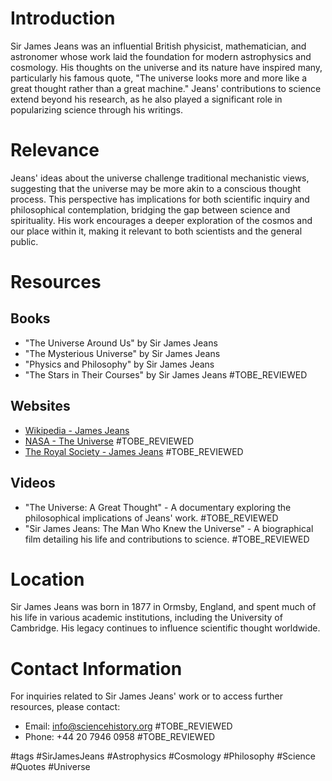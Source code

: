 # Introduction
Sir James Jeans was an influential British physicist, mathematician, and astronomer whose work laid the foundation for modern astrophysics and cosmology. His thoughts on the universe and its nature have inspired many, particularly his famous quote, "The universe looks more and more like a great thought rather than a great machine." Jeans' contributions to science extend beyond his research, as he also played a significant role in popularizing science through his writings.

# Relevance
Jeans' ideas about the universe challenge traditional mechanistic views, suggesting that the universe may be more akin to a conscious thought process. This perspective has implications for both scientific inquiry and philosophical contemplation, bridging the gap between science and spirituality. His work encourages a deeper exploration of the cosmos and our place within it, making it relevant to both scientists and the general public.

# Resources
## Books
- "The Universe Around Us" by Sir James Jeans
- "The Mysterious Universe" by Sir James Jeans
- "Physics and Philosophy" by Sir James Jeans
- "The Stars in Their Courses" by Sir James Jeans #TOBE_REVIEWED

## Websites
- [Wikipedia - James Jeans](https://en.wikipedia.org/wiki/James_Jeans)
- [NASA - The Universe](https://www.nasa.gov/topics/universe/index.html) #TOBE_REVIEWED
- [The Royal Society - James Jeans](https://royalsociety.org/people/james-jeans-2406/) #TOBE_REVIEWED

## Videos
- "The Universe: A Great Thought" - A documentary exploring the philosophical implications of Jeans' work. #TOBE_REVIEWED
- "Sir James Jeans: The Man Who Knew the Universe" - A biographical film detailing his life and contributions to science. #TOBE_REVIEWED

# Location
Sir James Jeans was born in 1877 in Ormsby, England, and spent much of his life in various academic institutions, including the University of Cambridge. His legacy continues to influence scientific thought worldwide.

# Contact Information
For inquiries related to Sir James Jeans' work or to access further resources, please contact:
- Email: info@sciencehistory.org #TOBE_REVIEWED
- Phone: +44 20 7946 0958 #TOBE_REVIEWED

#tags 
#SirJamesJeans #Astrophysics #Cosmology #Philosophy #Science #Quotes #Universe
